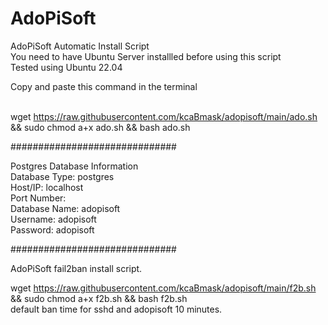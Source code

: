# AdoPiSoft
AdoPiSoft Automatic Install Script<br>You need to have Ubuntu Server installled before using this script<br>Tested using Ubuntu 22.04<br>

Copy and paste this command in the terminal<br><br>

wget https://raw.githubusercontent.com/kcaBmask/adopisoft/main/ado.sh && sudo chmod a+x ado.sh && bash ado.sh<br>


##############################

Postgres Database Information<br>
Database Type: postgres<br>
Host/IP: localhost<br>
Port Number:<br>
Database Name: adopisoft<br>
Username: adopisoft<br>
Password: adopisoft<br>

##############################

AdoPiSoft fail2ban install script.<br>

wget https://raw.githubusercontent.com/kcaBmask/adopisoft/main/f2b.sh && sudo chmod a+x f2b.sh && bash f2b.sh<br>
default ban time for sshd and adopisoft 10 minutes.

